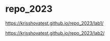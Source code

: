 # repo_2023
https://krisshovatest.github.io/repo_2023/lab1/

https://krisshovatest.github.io/repo_2023/lab2/